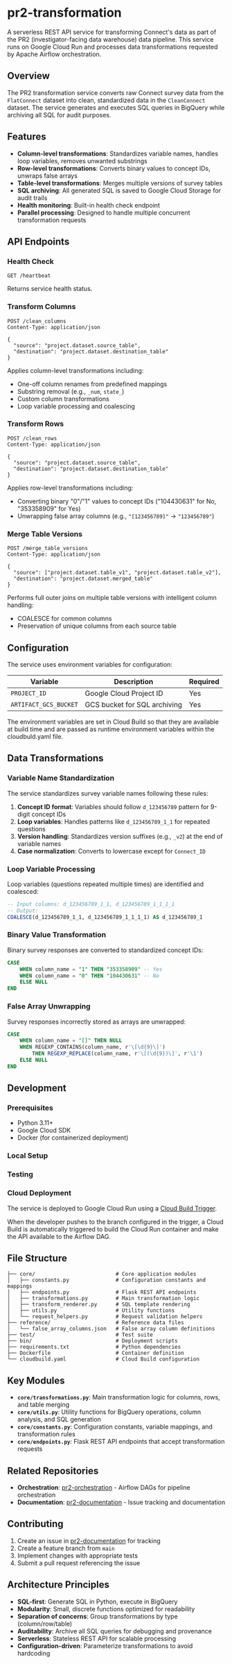 # pr2-transformation

A serverless REST API service for transforming Connect's data as part of the PR2 (investigator-facing data warehouse) data pipeline. This service runs on Google Cloud Run and processes data transformations requested by Apache Airflow orchestration.

## Overview

The PR2 transformation service converts raw Connect survey data from the `FlatConnect` dataset into clean, standardized data in the `CleanConnect` dataset. The service generates and executes SQL queries in BigQuery while archiving all SQL for audit purposes.

## Features

- **Column-level transformations**: Standardizes variable names, handles loop variables, removes unwanted substrings
- **Row-level transformations**: Converts binary values to concept IDs, unwraps false arrays
- **Table-level transformations**: Merges multiple versions of survey tables
- **SQL archiving**: All generated SQL is saved to Google Cloud Storage for audit trails
- **Health monitoring**: Built-in health check endpoint
- **Parallel processing**: Designed to handle multiple concurrent transformation requests

## API Endpoints

### Health Check
```http
GET /heartbeat
```
Returns service health status.

### Transform Columns
```http
POST /clean_columns
Content-Type: application/json

{
  "source": "project.dataset.source_table",
  "destination": "project.dataset.destination_table"
}
```

Applies column-level transformations including:
- One-off column renames from predefined mappings
- Substring removal (e.g., `_num`, `state_`)
- Custom column transformations
- Loop variable processing and coalescing

### Transform Rows
```http
POST /clean_rows
Content-Type: application/json

{
  "source": "project.dataset.source_table",
  "destination": "project.dataset.destination_table"
}
```

Applies row-level transformations including:
- Converting binary "0"/"1" values to concept IDs ("104430631" for No, "353358909" for Yes)
- Unwrapping false array columns (e.g., `"[123456789]"` → `"123456789"`)

### Merge Table Versions
```http
POST /merge_table_versions
Content-Type: application/json

{
  "source": ["project.dataset.table_v1", "project.dataset.table_v2"],
  "destination": "project.dataset.merged_table"
}
```

Performs full outer joins on multiple table versions with intelligent column handling:
- COALESCE for common columns
- Preservation of unique columns from each source table

## Configuration

The service uses environment variables for configuration:

| Variable | Description | Required |
|----------|-------------|----------|
| `PROJECT_ID` | Google Cloud Project ID | Yes |
| `ARTIFACT_GCS_BUCKET` | GCS bucket for SQL archiving | Yes |

The environment variables are set in Cloud Build so that they are available at build time and are passed as runtime environment variables within the cloudbuld.yaml file. 

## Data Transformations

### Variable Name Standardization

The service standardizes survey variable names following these rules:

1. **Concept ID format**: Variables should follow `d_123456789` pattern for 9-digit concept IDs
2. **Loop variables**: Handles patterns like `d_123456789_1_1` for repeated questions
3. **Version handling**: Standardizes version suffixes (e.g., `_v2`) at the end of variable names
4. **Case normalization**: Converts to lowercase except for `Connect_ID`

### Loop Variable Processing

Loop variables (questions repeated multiple times) are identified and coalesced:

```sql
-- Input columns: d_123456789_1_1, d_123456789_1_1_1_1
-- Output: 
COALESCE(d_123456789_1_1, d_123456789_1_1_1_1) AS d_123456789_1
```

### Binary Value Transformation

Binary survey responses are converted to standardized concept IDs:

```sql
CASE
    WHEN column_name = "1" THEN "353358909" -- Yes
    WHEN column_name = "0" THEN "104430631" -- No
    ELSE NULL
END
```

### False Array Unwrapping

Survey responses incorrectly stored as arrays are unwrapped:

```sql
CASE
    WHEN column_name = "[]" THEN NULL
    WHEN REGEXP_CONTAINS(column_name, r'\[\d{9}\]') 
        THEN REGEXP_REPLACE(column_name, r'\[(\d{9})\]', r'\1')
    ELSE NULL
END
```

## Development

### Prerequisites

- Python 3.11+
- Google Cloud SDK
- Docker (for containerized deployment)

### Local Setup



### Testing



### Cloud Deployment

The service is deployed to Google Cloud Run using a [Cloud Build Trigger](https://console.cloud.google.com/cloud-build/triggers;region=global/edit/55a153f7-30c1-4dd8-a0a4-10c8eabe7bba?inv=1&invt=AbyLXQ&project=nih-nci-dceg-connect-prod-6d04).

When the developer pushes to the branch configured in the trigger, a Cloud Build is automatically triggered to build the Cloud Run container and make the API available to the Airflow DAG.

## File Structure

```
├── core/                          # Core application modules
│   ├── constants.py               # Configuration constants and mappings
│   ├── endpoints.py               # Flask REST API endpoints
│   ├── transformations.py         # Main transformation logic
│   ├── transform_renderer.py      # SQL template rendering
│   ├── utils.py                   # Utility functions
│   └── request_helpers.py         # Request validation helpers
├── reference/                     # Reference data files
│   └── false_array_columns.json   # False array column definitions
├── test/                          # Test suite
├── bin/                           # Deployment scripts
├── requirements.txt               # Python dependencies
├── Dockerfile                     # Container definition
└── cloudbuild.yaml                # Cloud Build configuration
```

## Key Modules

- **`core/transformations.py`**: Main transformation logic for columns, rows, and table merging
- **`core/utils.py`**: Utility functions for BigQuery operations, column analysis, and SQL generation
- **`core/constants.py`**: Configuration constants, variable mappings, and transformation rules
- **`core/endpoints.py`**: Flask REST API endpoints that accept transformation requests

## Related Repositories

- **Orchestration**: [pr2-orchestration](https://github.com/Analyticsphere/pr2-orchestration) - Airflow DAGs for pipeline orchestration
- **Documentation**: [pr2-documentation](https://github.com/Analyticsphere/pr2-documentation) - Issue tracking and documentation

## Contributing

1. Create an issue in [pr2-documentation](https://github.com/Analyticsphere/pr2-documentation/issues) for tracking
2. Create a feature branch from `main`
3. Implement changes with appropriate tests
4. Submit a pull request referencing the issue

## Architecture Principles

- **SQL-first**: Generate SQL in Python, execute in BigQuery
- **Modularity**: Small, discrete functions optimized for readability
- **Separation of concerns**: Group transformations by type (column/row/table)
- **Auditability**: Archive all SQL queries for debugging and provenance
- **Serverless**: Stateless REST API for scalable processing
- **Configuration-driven**: Parameterize transformations to avoid hardcoding
